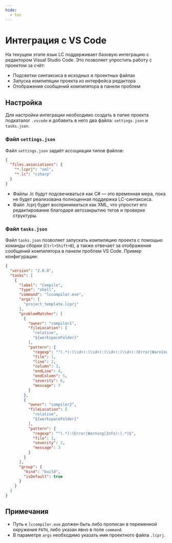 ```yaml
---
hide:
  - toc
---
```

# Интеграция с VS Code

На текущем этапе язык LC поддерживает базовую интеграцию с редактором Visual Studio Code. Это позволяет упростить работу с проектом за счёт:  

- Подсветки синтаксиса в исходных и проектных файлах
- Запуска компиляции проекта из интерфейса редактора
- Отображения сообщений компилятора в панели проблем

## Настройка
Для настройки интеграции необходимо создать в папке проекта подкаталог `.vscode` и добавить в него два файла: `settings.json` и `tasks.json`.

### Файл `settings.json`
Файл `settings.json` задаёт ассоциации типов файлов:
```json
{
  "files.associations": {
    "*.lcprj": "xml",
    "*.lc": "csharp"
  }
}
```  

- Файлы .lc будут подсвечиваться как C# — это временная мера, пока не будет реализована полноценная поддержка LC-синтаксиса.
- Файл .lcprj будет восприниматься как XML, что упростит его редактирование благодаря автозакрытию тегов и проверке структуры.

### Файл `tasks.json`
Файл `tasks.json` позволяет запускать компиляцию проекта с помощью команды сборки (`Ctrl+Shift+B`), а также отвечает за отображения сообщений компилятора в панели проблем VS Code. Пример конфигурации:
```json
{
  "version": "2.0.0",
  "tasks": [
    {
      "label": "Compile",
      "type": "shell",
      "command": "lccompiler.exe",
      "args": [
        "project_template.lcprj"
      ],
      "problemMatcher": [
        {
          "owner": "compiler1",
          "fileLocation": [
            "relative",
            "${workspaceFolder}"
          ],
          "pattern": {
            "regexp": "^(.*):(\\d+):(\\d+):(\\d+):(\\d+):(Error|Warning|Info):(.*)$",
            "file": 1,
            "line": 2,
            "column": 3,
            "endLine": 4,
            "endColumn": 5,
            "severity": 6,
            "message": 7
          }
        },
        {
          "owner": "compiler2",
          "fileLocation": [
            "relative",
            "${workspaceFolder}"
          ],
          "pattern": {
            "regexp": "^(.*):(Error|Warning|Info):(.*)$",
            "file": 1,
            "severity": 2,
            "message": 3
          }
        }
      ],
      "group": {
        "kind": "build",
        "isDefault": true
      }
    }
  ]
}
```

## Примечания  

- Путь к `lccompiler.exe` должен быть либо прописан в переменной окружения `PATH`, либо указан явно в поле `command`.
- В параметре `args` необходимо указать имя проектного файла `.lcprj`.
